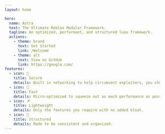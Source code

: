 ```yaml
---
layout: home

hero:
  name: Astra
  text: The Ultimate Roblox Modular Framework.
  tagline: An optimized, performant, and structured luau framework.
  actions:
    - theme: brand
      text: Get Started
      link: /Welcome
    - theme: alt
      text: View on GitHub
      link: https://google.com/
features:
  - icon: 🔐
    title: Secure
    details: Built in networking to help circumvent exploiters, you choose what the client can and can't see.
  - icon: 🚀
    title: Fast
    details: Micro-optimized to squeeze out as much performance as possible.
  - icon: 🪶
    title: Lightweight
    details: Only the features you require with no added bloat.
  - icon: 📁
    title: Structured
    details: Made to be consistent and organized.
---
```

